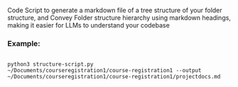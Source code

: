 Code Script to generate a markdown file of a tree structure of your folder structure, and Convey Folder structure hierarchy using markdown headings, making it easier for LLMs to understand your codebase


### Example:

```shell 

python3 structure-script.py 
~/Documents/courseregistration1/course-registration1 --output ~/Documents/courseregistration1/course-registration1/projectdocs.md


```
